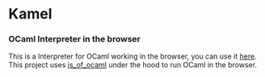 # Kamel

### OCaml Interpreter in the browser

This is a Interpreter for OCaml working in the browser, you can use it [here](https://fabianmontag.github.io/Kamel/).
This project uses [js_of_ocaml](https://ocsigen.org/js_of_ocaml/latest/manual/overview) under the hood to run OCaml in the browser.
